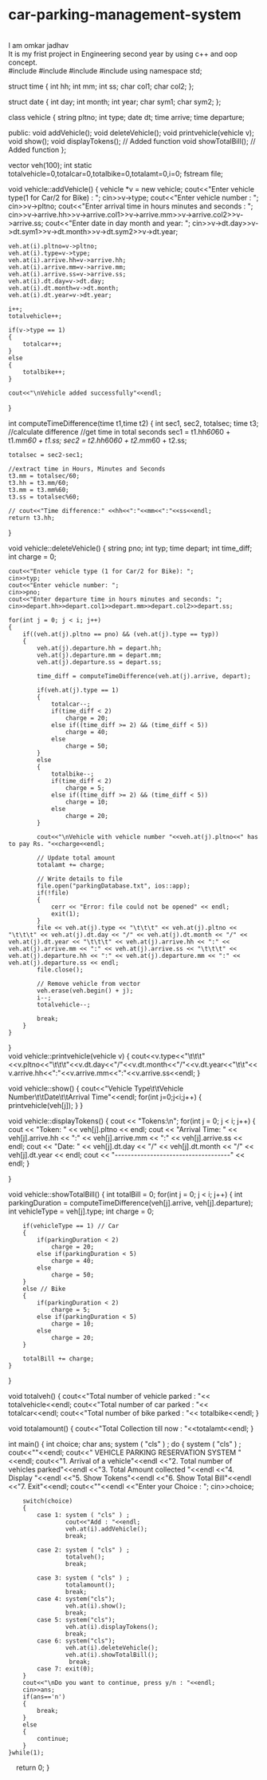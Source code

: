 # car-parking-management-system
<br>
I am omkar jadhav
<br>
It is my frist project in Engineering second year by using c++ and oop concept.
<br>
#include<iostream>
#include<vector>
#include<windows.h>
#include<fstream>
using namespace std;

struct time
{
    int hh;
    int mm;
    int ss;
    char col1;
    char col2;
};

struct date
{
    int day;
    int month;
    int year;
    char sym1;
    char sym2;
};

class vehicle
{
    string pltno;
    int type;
    date dt;
    time arrive;
    time departure;

public:
    void addVehicle();
    void deleteVehicle();
    void printvehicle(vehicle v);
    void show();
    void displayTokens(); // Added function
    void showTotalBill(); // Added function
};

vector<vehicle> veh(100);
int static totalvehicle=0,totalcar=0,totalbike=0,totalamt=0,i=0;
fstream file;

void vehicle::addVehicle()
{
    vehicle *v = new vehicle;
    cout<<"Enter vehicle type(1 for Car/2 for Bike) : ";
    cin>>v->type;
    cout<<"Enter vehicle number : ";
    cin>>v->pltno;
    cout<<"Enter arrival time in hours minutes and seconds : ";
    cin>>v->arrive.hh>>v->arrive.col1>>v->arrive.mm>>v->arrive.col2>>v->arrive.ss;
    cout<<"Enter date in day month and year: ";
    cin>>v->dt.day>>v->dt.sym1>>v->dt.month>>v->dt.sym2>>v->dt.year;

    veh.at(i).pltno=v->pltno;
    veh.at(i).type=v->type;
    veh.at(i).arrive.hh=v->arrive.hh;
    veh.at(i).arrive.mm=v->arrive.mm;
    veh.at(i).arrive.ss=v->arrive.ss;
    veh.at(i).dt.day=v->dt.day;
    veh.at(i).dt.month=v->dt.month;
    veh.at(i).dt.year=v->dt.year;

    i++;
    totalvehicle++;

    if(v->type == 1)
    {
        totalcar++;
    }
    else
    {
        totalbike++;
    }

    cout<<"\nVehicle added successfully"<<endl;
}

int computeTimeDifference(time t1,time t2)
{
    int sec1, sec2, totalsec;
    time t3;
    //calculate difference
    //get time in total seconds
    sec1 = t1.hh*60*60 + t1.mm*60 + t1.ss;
    sec2 = t2.hh*60*60 + t2.mm*60 + t2.ss;

    totalsec = sec2-sec1;

    //extract time in Hours, Minutes and Seconds
    t3.mm = totalsec/60;
    t3.hh = t3.mm/60;
    t3.mm = t3.mm%60;
    t3.ss = totalsec%60;

    // cout<<"Time difference:" <<hh<<":"<<mm<<":"<<ss<<endl;
    return t3.hh;
}

void vehicle::deleteVehicle()
{
    string pno;
    int typ;
    time depart;
    int time_diff;
    int charge = 0;

    cout<<"Enter vehicle type (1 for Car/2 for Bike): ";
    cin>>typ;
    cout<<"Enter vehicle number: ";
    cin>>pno;
    cout<<"Enter departure time in hours minutes and seconds: ";
    cin>>depart.hh>>depart.col1>>depart.mm>>depart.col2>>depart.ss;

    for(int j = 0; j < i; j++)
    {
        if((veh.at(j).pltno == pno) && (veh.at(j).type == typ))
        {
            veh.at(j).departure.hh = depart.hh;
            veh.at(j).departure.mm = depart.mm;
            veh.at(j).departure.ss = depart.ss;

            time_diff = computeTimeDifference(veh.at(j).arrive, depart);

            if(veh.at(j).type == 1)
            {
                totalcar--;
                if(time_diff < 2)
                    charge = 20;
                else if((time_diff >= 2) && (time_diff < 5))
                    charge = 40;
                else
                    charge = 50;
            }
            else
            {
                totalbike--;
                if(time_diff < 2)
                    charge = 5;
                else if((time_diff >= 2) && (time_diff < 5))
                    charge = 10;
                else
                    charge = 20;
            }

            cout<<"\nVehicle with vehicle number "<<veh.at(j).pltno<<" has to pay Rs. "<<charge<<endl;

            // Update total amount
            totalamt += charge;

            // Write details to file
            file.open("parkingDatabase.txt", ios::app);
            if(!file)
            {
                cerr << "Error: file could not be opened" << endl;
                exit(1);
            }
            file << veh.at(j).type << "\t\t\t" << veh.at(j).pltno << "\t\t\t" << veh.at(j).dt.day << "/" << veh.at(j).dt.month << "/" << veh.at(j).dt.year << "\t\t\t" << veh.at(j).arrive.hh << ":" << veh.at(j).arrive.mm << ":" << veh.at(j).arrive.ss << "\t\t\t" << veh.at(j).departure.hh << ":" << veh.at(j).departure.mm << ":" << veh.at(j).departure.ss << endl;
            file.close();

            // Remove vehicle from vector
            veh.erase(veh.begin() + j);
            i--;
            totalvehicle--;

            break;
        }
    }
}    
void vehicle::printvehicle(vehicle v)
{
    cout<<v.type<<"\t\t\t"<<v.pltno<<"\t\t\t"<<v.dt.day<<"/"<<v.dt.month<<"/"<<v.dt.year<<"\t\t"<< v.arrive.hh<<":"<<v.arrive.mm<<":"<<v.arrive.ss<<endl;
}

void vehicle::show()
{
    cout<<"Vehicle Type\t\tVehicle Number\t\tDate\t\tArrival Time"<<endl;
    for(int j=0;j<i;j++)
    {
        printvehicle(veh[j]);
    }
}

void vehicle::displayTokens()
{
    cout << "Tokens:\n";
    for(int j = 0; j < i; j++)
    {
        cout << "Token: " << veh[j].pltno << endl;
        cout << "Arrival Time: " << veh[j].arrive.hh << ":" << veh[j].arrive.mm << ":" << veh[j].arrive.ss << endl;
        cout << "Date: " << veh[j].dt.day << "/" << veh[j].dt.month << "/" << veh[j].dt.year << endl;
        cout << "------------------------------------" << endl;
    }
    
}

void vehicle::showTotalBill()
{
    int totalBill = 0;
    for(int j = 0; j < i; j++)
    {
        int parkingDuration = computeTimeDifference(veh[j].arrive, veh[j].departure);
        int vehicleType = veh[j].type;
        int charge = 0;

        if(vehicleType == 1) // Car
        {
            if(parkingDuration < 2)
                charge = 20;
            else if(parkingDuration < 5)
                charge = 40;
            else
                charge = 50;
        }
        else // Bike
        {
            if(parkingDuration < 2)
                charge = 5;
            else if(parkingDuration < 5)
                charge = 10;
            else
                charge = 20;
        }

        totalBill += charge;
    }

   
}

void totalveh()
{
    cout<<"Total number of vehicle parked : "<< totalvehicle<<endl;
    cout<<"Total number of car parked : "<< totalcar<<endl;
    cout<<"Total number of bike parked : "<<  totalbike<<endl;
}

void totalamount()
{
    cout<<"Total Collection till now : "<<totalamt<<endl;
}

int main()
{
    int choice;
    char ans;
    system ( "cls" ) ;
    do
    {
        system ( "cls" ) ;
        cout<<""<<endl;
        cout<<"                 VEHICLE PARKING RESERVATION SYSTEM                 "<<endl;
        cout<<"1. Arrival of a vehicle"<<endl
            <<"2. Total number of vehicles parked"<<endl
            <<"3. Total Amount collected "<<endl
            <<"4. Display "<<endl
            <<"5. Show Tokens"<<endl
            <<"6. Show Total Bill"<<endl
            <<"7. Exit"<<endl;
        cout<<""<<endl
            <<"Enter your Choice : ";
        cin>>choice;

        switch(choice)
        {
            case 1: system ( "cls" ) ;
                    cout<<"Add : "<<endl;
                    veh.at(i).addVehicle();
                    break;

            case 2: system ( "cls" ) ;
                    totalveh();
                    break;

            case 3: system ( "cls" ) ;
                    totalamount();
                    break;
            case 4: system("cls");
                    veh.at(i).show();
                    break;
            case 5: system("cls");
                    veh.at(i).displayTokens();
                    break;
            case 6: system("cls");
            		veh.at(i).deleteVehicle();
            		veh.at(i).showTotalBill();
					 break;
            case 7: exit(0);
        }
        cout<<"\nDo you want to continue, press y/n : "<<endl;
        cin>>ans;
        if(ans=='n')
        {
            break;
        }
        else
        {
            continue;
        }
    }while(1);
    return 0;
}
